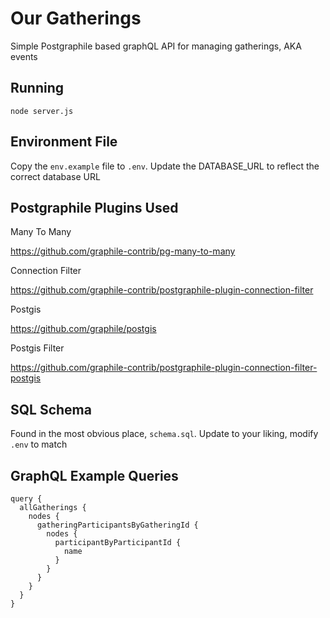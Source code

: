 # Our Gatherings 

Simple Postgraphile based graphQL API for managing gatherings, AKA events


## Running

```node server.js```

## Environment File

Copy the `env.example` file to `.env`.  Update the DATABASE_URL to reflect the correct database URL

## Postgraphile Plugins Used

Many To Many

https://github.com/graphile-contrib/pg-many-to-many

Connection Filter

https://github.com/graphile-contrib/postgraphile-plugin-connection-filter


Postgis

https://github.com/graphile/postgis


Postgis Filter

https://github.com/graphile-contrib/postgraphile-plugin-connection-filter-postgis


## SQL Schema

Found in the most obvious place, `schema.sql`.  Update to your liking, modify `.env` to match


## GraphQL Example Queries

```
query {
  allGatherings {
    nodes {
      gatheringParticipantsByGatheringId {
        nodes {
          participantByParticipantId {
            name
          }
        }
      }
    }
  }
}
```

